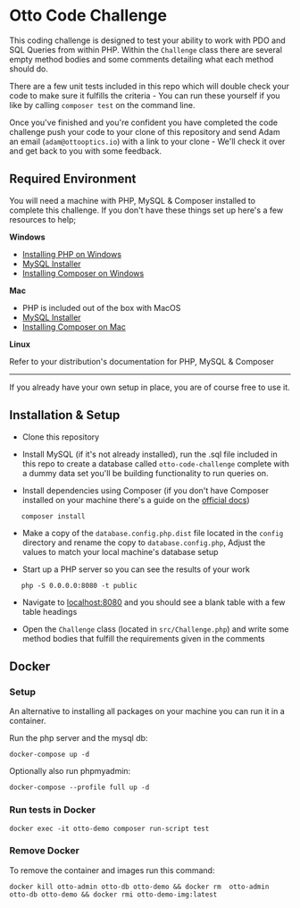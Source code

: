 # Otto Code Challenge
This coding challenge is designed to test your ability to work with PDO and SQL Queries
from within PHP. Within the `Challenge` class there are several empty method bodies and some comments detailing
what each method should do.

There are a few unit tests included in this repo which will double check your code to make sure it fulfills
the criteria - You can run these yourself if you like by calling `composer test` on the command line.

Once you've finished and you're confident you have completed the code challenge push your code to your clone of this repository
and send Adam an email (`adam@ottooptics.io`) with a link to your clone - We'll check it over and get back to you with some feedback.

## Required Environment

You will need a machine with PHP, MySQL & Composer installed to complete this challenge.
If you don't have these things set up here's a few resources to help;

**Windows**

- [Installing PHP on Windows](https://www.sitepoint.com/how-to-install-php-on-windows/)
- [MySQL Installer](https://dev.mysql.com/downloads/mysql/)
- [Installing Composer on Windows](https://getcomposer.org/doc/00-intro.md#installation-windows)

**Mac**

- PHP is included out of the box with MacOS
- [MySQL Installer](https://dev.mysql.com/downloads/mysql/)
- [Installing Composer on Mac](https://www.abeautifulsite.net/installing-composer-on-os-x)

**Linux**

Refer to your distribution's documentation for PHP, MySQL & Composer


---

If you already have your own setup in place, you are of course free to use it.

## Installation & Setup
 
 - Clone this repository

 - Install MySQL (if it's not already installed), run the .sql file included in this repo to create a database called `otto-code-challenge`
 complete with a dummy data set you'll be building functionality to run queries on.
 
 - Install dependencies using Composer (if you don't have Composer installed on your machine there's a guide 
 on the [official docs](https://getcomposer.org/doc/00-intro.md))
 ```
    composer install
```
 
 - Make a copy of the `database.config.php.dist` file located in the `config` directory and rename the copy to `database.config.php`, Adjust the values to match your local machine's database setup 
 
 - Start up a PHP server so you can see the results of your work
 ```
    php -S 0.0.0.0:8080 -t public
 ```
 
 - Navigate to [localhost:8080](http://localhost:8080) and you should see a blank table with a few table headings
 
 - Open the `Challenge` class (located in `src/Challenge.php`) and write some method bodies that fulfill the requirements given in the comments

## Docker

### Setup
An alternative to installing all packages on your machine you can run it in a container.

Run the php server and the mysql db:

```
docker-compose up -d
```

Optionally also run phpmyadmin:

```
docker-compose --profile full up -d
```

### Run tests in Docker

```
docker exec -it otto-demo composer run-script test
```

### Remove Docker

To remove the container and images run this command:

```
docker kill otto-admin otto-db otto-demo && docker rm  otto-admin otto-db otto-demo && docker rmi otto-demo-img:latest
```
